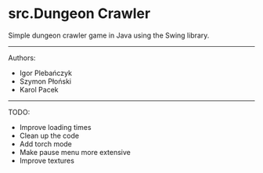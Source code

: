 # src.Dungeon Crawler

Simple dungeon crawler game in Java using the Swing library.

---
Authors:
* Igor Plebańczyk
* Szymon Płoński
* Karol Pacek

---
TODO:
* Improve loading times
* Clean up the code
* Add torch mode
* Make pause menu more extensive
* Improve textures